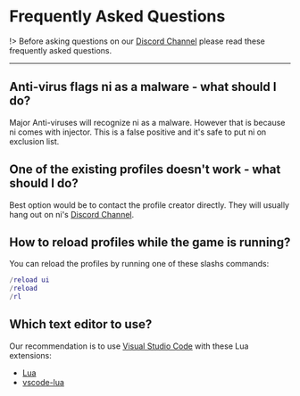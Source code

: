 # Frequently Asked Questions

!> Before asking questions on our [Discord Channel](https://discord.gg/mBdcX5) please read these frequently asked questions.

---

## Anti-virus flags ni as a malware - what should I do?

Major Anti-viruses will recognize ni as a malware. However that is because ni comes with injector. This is a false positive and it's safe to put ni on exclusion list.

## One of the existing profiles doesn't work - what should I do?

Best option would be to contact the profile creator directly. They will usually hang out on ni's [Discord Channel](https://discord.gg/mBdcX5).

## How to reload profiles while the game is running?

You can reload the profiles by running one of these slashs commands:

```lua
/reload ui
/reload
/rl
```

## Which text editor to use?

Our recommendation is to use [Visual Studio Code](https://code.visualstudio.com/) with these Lua extensions:

- [Lua](https://marketplace.visualstudio.com/items?itemName=sumneko.lua)
- [vscode-lua](https://marketplace.visualstudio.com/items?itemName=trixnz.vscode-lua)
